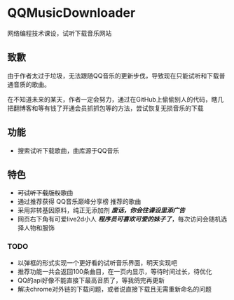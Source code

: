 # QQMusicDownloader
网络编程技术课设，试听下载音乐网站

## 致歉
由于作者太过于垃圾，无法跟随QQ音乐的更新步伐，导致现在只能试听和下载普通音质的歌曲。

在不知道未来的某天，作者一定会努力，通过在GitHub上偷偷别人的代码，瞎几把翻博客和等有钱了开通会员抓抓包等的方法，尝试恢复无损音乐的下载

## 功能
- 搜索试听下载歌曲，曲库源于QQ音乐

## 特色
- ~~可试听下载版权歌曲~~
- 通过推荐获得 QQ音乐巅峰分享榜 推荐的歌曲
- 采用非转基因原料，纯正无添加剂 ***废话，你会往课设里添广告***
- 网页右下角有可爱live2d小人 ***程序员可喜欢可爱的妹子了***，每次访问会随机选择人物和服饰

### TODO
- 以弹框的形式实现一个更好看的试听音乐界面，明天实现吧
- 推荐功能一共会返回100条曲目，在一页内显示，等待时间过长，待优化
- QQ的api好像不能直接下最高音质了，等我鸽完再更新
- 解决chrome对外链的下载问题，或者说直接下载且无需重新命名的问题
